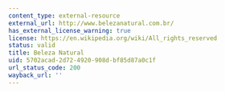 ```yaml
---
content_type: external-resource
external_url: http://www.belezanatural.com.br/
has_external_license_warning: true
license: https://en.wikipedia.org/wiki/All_rights_reserved
status: valid
title: Beleza Natural
uid: 5702acad-2d72-4920-908d-bf85d87a0c1f
url_status_code: 200
wayback_url: ''
---
```

